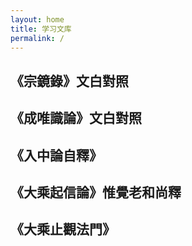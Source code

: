 ```yaml
---
layout: home
title: 学习文库
permalink: /
---
```


##  《宗鏡錄》文白對照
## 《成唯識論》文白對照
## 《入中論自釋》
## 《大乘起信論》惟覺老和尚釋
## 《大乘止觀法門》


